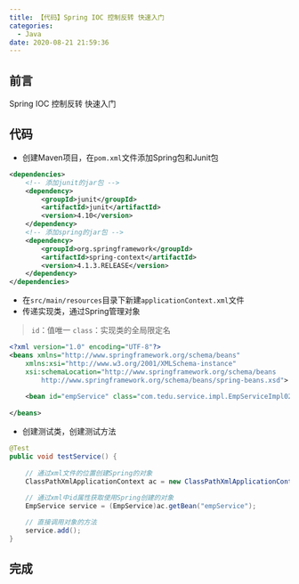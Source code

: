 ```yaml
---
title: 【代码】Spring IOC 控制反转 快速入门
categories:
  - Java
date: 2020-08-21 21:59:36
---
```


## 前言

Spring IOC 控制反转 快速入门

<!--more-->

## 代码

- 创建Maven项目，在`pom.xml`文件添加Spring包和Junit包

``` xml
<dependencies>
    <!-- 添加junit的jar包 -->
    <dependency>
        <groupId>junit</groupId>
        <artifactId>junit</artifactId>
        <version>4.10</version>
    </dependency>
    <!-- 添加spring的jar包 -->
    <dependency>
        <groupId>org.springframework</groupId>
        <artifactId>spring-context</artifactId>
        <version>4.1.3.RELEASE</version>
    </dependency>
</dependencies>
```

- 在`src/main/resources`目录下新建`applicationContext.xml`文件
- 传递实现类，通过Spring管理对象

> `id`：值唯一
> `class`：实现类的全局限定名

``` xml
<?xml version="1.0" encoding="UTF-8"?>
<beans xmlns="http://www.springframework.org/schema/beans"
    xmlns:xsi="http://www.w3.org/2001/XMLSchema-instance"
    xsi:schemaLocation="http://www.springframework.org/schema/beans
        http://www.springframework.org/schema/beans/spring-beans.xsd">
    
    <bean id="empService" class="com.tedu.service.impl.EmpServiceImpl02"></bean>
    
</beans>
```

- 创建测试类，创建测试方法

``` java
@Test
public void testService() {
    
    // 通过xml文件的位置创建Spring的对象
    ClassPathXmlApplicationContext ac = new ClassPathXmlApplicationContext("applicationContext.xml");
    
    // 通过xml中id属性获取使用Spring创建的对象
    EmpService service = (EmpService)ac.getBean("empService");

    // 直接调用对象的方法
    service.add();
}
```

## 完成
